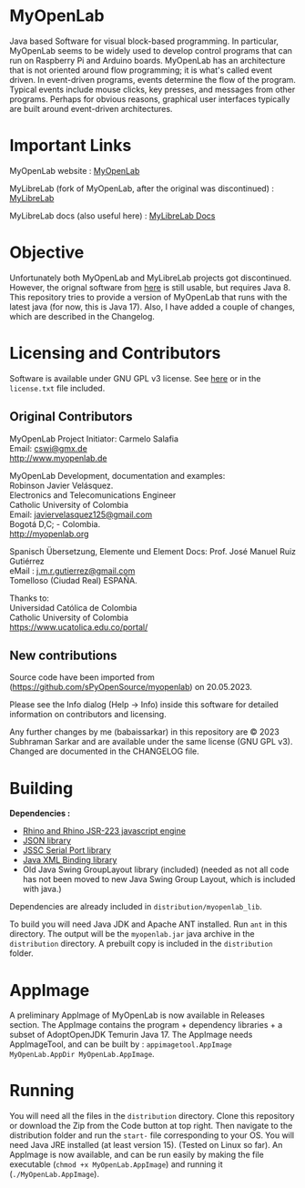 # MyOpenLab
Java based Software for visual block-based programming. In particular, MyOpenLab seems to be widely used to develop control programs that can run on Raspberry Pi and Arduino boards.
MyOpenLab has an architecture that is not oriented around flow programming; it is what's called event driven. In event-driven programs, events determine the flow of the program. 
Typical events include mouse clicks, key presses, and messages from other programs. Perhaps for obvious reasons, graphical user interfaces typically are built around event-driven architectures.

# Important Links
MyOpenLab website : [MyOpenLab](https://myopenlab.org)

MyLibreLab (fork of MyOpenLab, after the original was discontinued) : [MyLibreLab](https://github.com/MyLibreLab/MyLibreLab)

MyLibreLab docs (also useful here) : [MyLibreLab Docs](https://mylibrelab.github.io/user-documentation/)

# Objective
Unfortunately both MyOpenLab and MyLibreLab projects got discontinued. However, the orignal software from [here](https://myopenlab.org) is still usable, but requires Java 8. This repository tries to provide a version of MyOpenLab that runs with the latest java (for now, this is Java 17). Also, I have added a couple of changes, which are described in the Changelog.

# Licensing and Contributors
Software is available under GNU GPL v3 license. See [here](https://www.gnu.org/licenses/gpl-3.0.html) or in the `license.txt` file included.  

## Original Contributors
MyOpenLab Project Initiator: Carmelo Salafia  
Email: cswi@gmx.de  
http://www.myopenlab.de

MyOpenLab Development, documentation and examples:  
Robinson Javier Velásquez.  
Electronics and Telecomunications Engineer  
Catholic University of Colombia  
Email: javiervelasquez125@gmail.com  
Bogotá D,C; - Colombia.  
http://myopenlab.org  

Spanisch Übersetzung, Elemente und Element Docs: Prof. José Manuel Ruiz Gutiérrez  
eMail : j.m.r.gutierrez@gmail.com  
Tomelloso (Ciudad Real) ESPAÑA.  

Thanks to:  
Universidad Católica de Colombia  
Catholic University of Colombia  
https://www.ucatolica.edu.co/portal/  

## New contributions
Source code have been imported from (https://github.com/sPyOpenSource/myopenlab) on 20.05.2023.  

Please see the Info dialog (Help -> Info) inside this software for detailed information on contributors and licensing.  

Any further changes by me (babaissarkar) in this repository are © 2023 Subhraman Sarkar and are available under the same license (GNU GPL v3). Changed are documented in the CHANGELOG file.

# Building
**Dependencies :**
* [Rhino and Rhino JSR-223 javascript engine](https://github.com/mozilla/rhino)
* [JSON library](https://github.com/stleary/JSON-java)
* [JSSC Serial Port library](https://github.com/java-native/jssc)
* [Java XML Binding library](https://mvnrepository.com/artifact/javax.xml.bind/jaxb-api)
* Old Java Swing GroupLayout library (included)
  (needed as not all code has not been moved to new Java Swing Group Layout, which is included with java.)

Dependencies are already included in `distribution/myopenlab_lib`.

To build you will need Java JDK and Apache ANT installed. Run `ant` in this directory. The output will be the `myopenlab.jar` java archive in the `distribution` directory. A prebuilt copy is included in the `distribution` folder.

# AppImage
A preliminary AppImage of MyOpenLab is now available in Releases section. The AppImage contains the program + dependency libraries + a subset of AdoptOpenJDK Temurin Java 17. The AppImage needs AppImageTool, and can be built by : `appimagetool.AppImage MyOpenLab.AppDir MyOpenLab.AppImage`.

# Running
You will need all the files in the `distribution` directory. Clone this repository or download the Zip from the Code button at top right. Then navigate to the distribution folder and run the `start-` file corresponding to your OS. You will need Java JRE installed (at least version 15). (Tested on Linux so far).
An AppImage is now available, and can be run easily by making the file executable (`chmod +x MyOpenLab.AppImage`) and running it (`./MyOpenLab.AppImage`).


